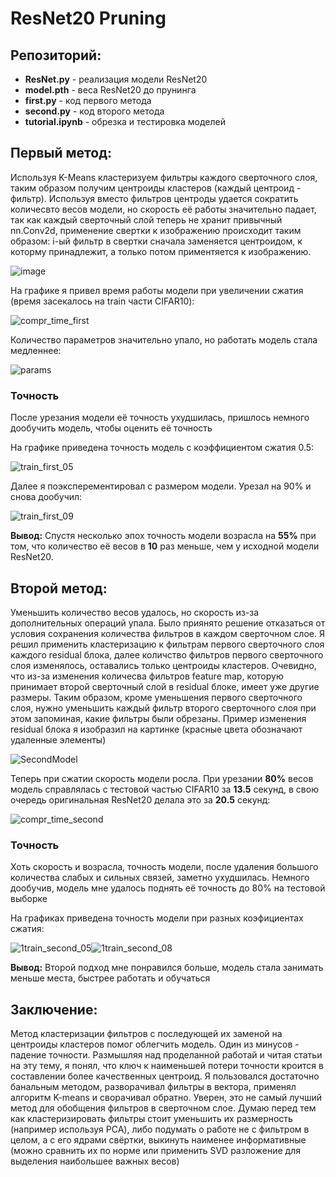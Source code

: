 # ResNet20 Pruning
## Репозиторий:
  * **ResNet.py** - реализация модели ResNet20
  * **model.pth** - веса ResNet20 до прунинга
  * **first.py** - код первого метода
  * **second.py** - код второго метода
  * **tutorial.ipynb** - обрезка и тестировка моделей
## Первый метод:

Используя K-Means кластеризуем фильтры каждого сверточного слоя, таким образом получим центроиды кластеров (каждый центроид - фильтр). Используя вместо фильтров центроды удается сократить количесвто весов модели, но скорость её работы значительно падает, так как каждый сверточный слой теперь не хранит привычный nn.Conv2d, применение свертки к изображению происходит таким образом: i-ый фильтр в свертки сначала заменяется центроидом, к которму принадлежит, а только потом приментяется к изображению.

![image](https://user-images.githubusercontent.com/89237314/196045797-c7be578e-79b1-4308-83e4-b460ec527812.jpg)

На графике я привел время работы модели при увеличении сжатия (время засекалось на train части CIFAR10):

![compr_time_first](https://user-images.githubusercontent.com/89237314/196179443-cda55247-587b-46e6-b6af-d971ba24a2ac.png)

Количество параметров значительно упало, но работать модель стала медленнее:

![params](https://user-images.githubusercontent.com/89237314/196180043-4eac2092-fa25-4309-bf6e-28298eb22d5c.png)
### Точность
После урезания модели её точность ухудшилась, пришлось немного дообучить модель, чтобы оценить её точность

На графике приведена точность модель с коэффициентом сжатия 0.5:

![train_first_05](https://user-images.githubusercontent.com/89237314/196180580-40dabc14-5274-403c-801c-6318114bcb43.png)

Далее я поэксперементировал с размером модели. Урезал на 90% и снова дообучил:

![train_first_09](https://user-images.githubusercontent.com/89237314/196180779-f3c1c519-9336-4fe8-a3da-f140a4a0433b.png)

**Вывод:** Спустя несколько эпох точность модели возрасла на **55%** при том, что количество её весов в **10** раз меньше, чем у исходной модели ResNet20. 

## Второй метод:
Уменьшить количество весов удалось, но скорость из-за дополнительных операций упала. Было приянято решение отказаться от условия сохранения количества фильтров в каждом сверточном слое. Я решил применить кластеризацию к фильтрам первого сверточного слоя каждого residual блока, далее количство фильтров первого сверточного слоя изменялось, оставались только центроиды кластеров. Очевидно, что из-за изменения количесва фильтров feature map, которую принимает второй сверточный слой в residual блоке, имеет уже другие размеры. Таким образом, кроме уменьшения первого сверточного слоя, нужно уменьшить каждый фильтр второго сверточного слоя при этом запоминая, какие фильтры были обрезаны. Пример изменения residual блока я изобразил на картинке (красные цвета обозначают удаленные элементы)

![SecondModel](https://user-images.githubusercontent.com/89237314/196185868-02a3d3be-963c-4934-8bf4-cf869129d7e4.jpg)

Теперь при сжатии скорость модели росла. При урезании **80%** весов модель справлялась с тестовой частью CIFAR10 за **13.5** секунд, в свою очередь оригинальная ResNet20 делала это за **20.5** секунд:

![compr_time_second](https://user-images.githubusercontent.com/89237314/196188526-854202e9-3e42-4468-8006-f47c96e24f4c.png)

### Точность
Хоть скорость и возрасла, точность модели, после удаления большого количества слабых и сильных связей, заметно ухудшилась. Немного дообучив, модель мне удалось поднять её точность до 80% на тестовой выборке

На графиках приведена точность модели при разных коэфициентах сжатия:

![1train_second_05](https://user-images.githubusercontent.com/89237314/196205864-07c31b0b-402a-46df-a1da-da56373f9cd7.png)![1train_second_08](https://user-images.githubusercontent.com/89237314/196205891-66d0226e-ea0a-4922-8218-d3509aa61d47.png)

**Вывод:** Второй подход мне понравился больше, модель стала занимать меньше места, быстрее работать и обучаться

## Заключение:
Метод кластеризации фильтров с последующей их заменой на центроиды кластеров помог облегчить модель. Один из минусов - падение точности. Размышляя над проделанной работай и читая статьи на эту тему, я понял, что ключ к наименьшей потери точности кроится в составлении более качественных центроид. Я пользовался достаточно банальным методом, разворачивал фильтры в вектора, применял алгоритм K-means и сворачивал обратно. Уверен, это не самый лучший метод для обобщения фильтров в сверточном слое. Думаю перед тем как кластеризировать фильтры стоит уменьшить их размерность (например используя PCA), либо подумать о работе не с фильтром в целом, а с его ядрами свёртки, выкинуть наименее информативные (можно сравнить их по норме или применить SVD разложение для выделения наибольшее важных весов) 


